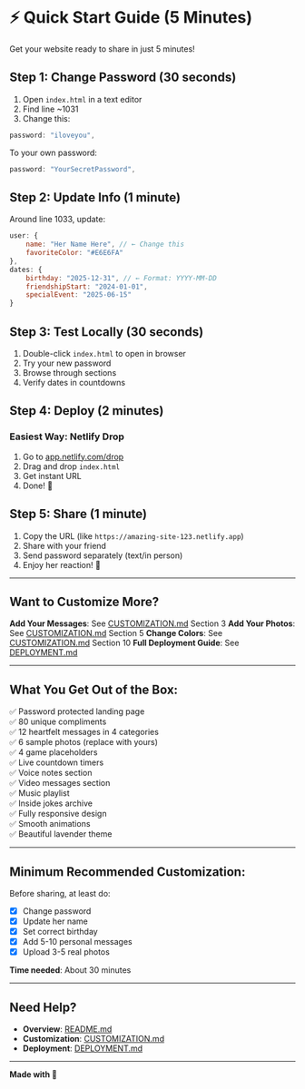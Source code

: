 # ⚡ Quick Start Guide (5 Minutes)

Get your website ready to share in just 5 minutes!

## Step 1: Change Password (30 seconds)

1. Open `index.html` in a text editor
2. Find line ~1031
3. Change this:
```javascript
password: "iloveyou",
```
To your own password:
```javascript
password: "YourSecretPassword",
```

## Step 2: Update Info (1 minute)

Around line 1033, update:

```javascript
user: {
    name: "Her Name Here", // ← Change this
    favoriteColor: "#E6E6FA"
},
dates: {
    birthday: "2025-12-31", // ← Format: YYYY-MM-DD
    friendshipStart: "2024-01-01",
    specialEvent: "2025-06-15"
}
```

## Step 3: Test Locally (30 seconds)

1. Double-click `index.html` to open in browser
2. Try your new password
3. Browse through sections
4. Verify dates in countdowns

## Step 4: Deploy (2 minutes)

### Easiest Way: Netlify Drop

1. Go to [app.netlify.com/drop](https://app.netlify.com/drop)
2. Drag and drop `index.html`
3. Get instant URL
4. Done! 🎉

## Step 5: Share (1 minute)

1. Copy the URL (like `https://amazing-site-123.netlify.app`)
2. Share with your friend
3. Send password separately (text/in person)
4. Enjoy her reaction! 💜

---

## Want to Customize More?

**Add Your Messages**: See [CUSTOMIZATION.md](CUSTOMIZATION.md) Section 3
**Add Your Photos**: See [CUSTOMIZATION.md](CUSTOMIZATION.md) Section 5
**Change Colors**: See [CUSTOMIZATION.md](CUSTOMIZATION.md) Section 10
**Full Deployment Guide**: See [DEPLOYMENT.md](DEPLOYMENT.md)

---

## What You Get Out of the Box:

✅ Password protected landing page  
✅ 80 unique compliments  
✅ 12 heartfelt messages in 4 categories  
✅ 6 sample photos (replace with yours)  
✅ 4 game placeholders  
✅ Live countdown timers  
✅ Voice notes section  
✅ Video messages section  
✅ Music playlist  
✅ Inside jokes archive  
✅ Fully responsive design  
✅ Smooth animations  
✅ Beautiful lavender theme  

---

## Minimum Recommended Customization:

Before sharing, at least do:
- [x] Change password
- [x] Update her name
- [x] Set correct birthday
- [x] Add 5-10 personal messages
- [x] Upload 3-5 real photos

**Time needed**: About 30 minutes

---

## Need Help?

- **Overview**: [README.md](README.md)
- **Customization**: [CUSTOMIZATION.md](CUSTOMIZATION.md)
- **Deployment**: [DEPLOYMENT.md](DEPLOYMENT.md)

---

**Made with 💜**
